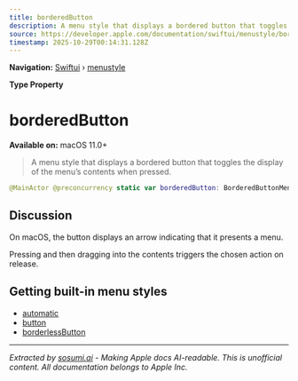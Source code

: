 ```yaml
---
title: borderedButton
description: A menu style that displays a bordered button that toggles the display of the menu’s contents when pressed.
source: https://developer.apple.com/documentation/swiftui/menustyle/borderedbutton
timestamp: 2025-10-29T00:14:31.128Z
---
```


**Navigation:** [Swiftui](/documentation/swiftui) › [menustyle](/documentation/swiftui/menustyle)

**Type Property**

# borderedButton

**Available on:** macOS 11.0+

> A menu style that displays a bordered button that toggles the display of the menu’s contents when pressed.

```swift
@MainActor @preconcurrency static var borderedButton: BorderedButtonMenuStyle { get }
```

## Discussion

On macOS, the button displays an arrow indicating that it presents a menu.

Pressing and then dragging into the contents triggers the chosen action on release.

## Getting built-in menu styles

- [automatic](/documentation/swiftui/menustyle/automatic)
- [button](/documentation/swiftui/menustyle/button)
- [borderlessButton](/documentation/swiftui/menustyle/borderlessbutton)

---

*Extracted by [sosumi.ai](https://sosumi.ai) - Making Apple docs AI-readable.*
*This is unofficial content. All documentation belongs to Apple Inc.*
